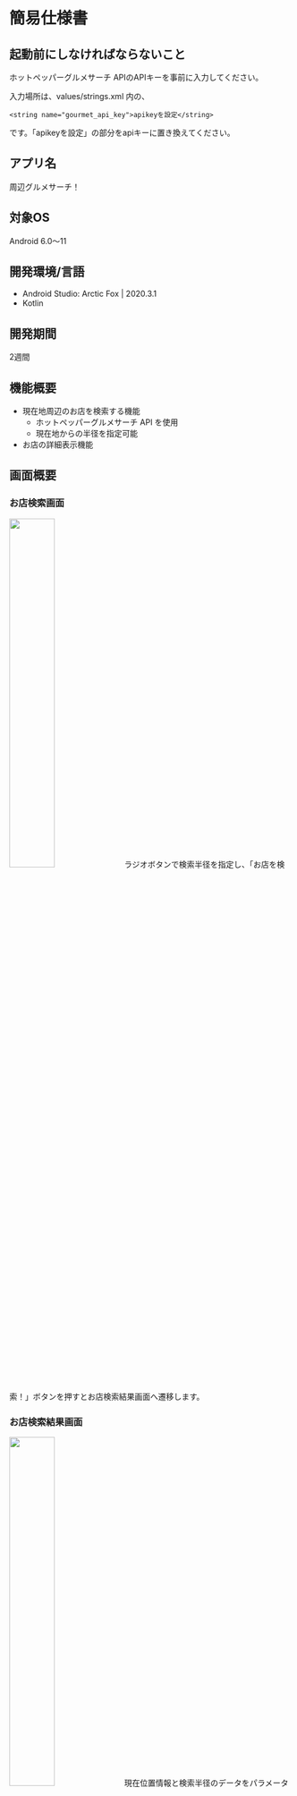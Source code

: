 # 簡易仕様書

## 起動前にしなければならないこと
ホットペッパーグルメサーチ APIのAPIキーを事前に入力してください。

入力場所は、values/strings.xml 内の、
```
<string name="gourmet_api_key">apikeyを設定</string>
```
です。「apikeyを設定」の部分をapiキーに置き換えてください。

## アプリ名
周辺グルメサーチ！
## 対象OS
Android 6.0〜11
## 開発環境/言語
- Android Studio: Arctic Fox | 2020.3.1 
- Kotlin
## 開発期間
2週間
## 機能概要
- 現在地周辺のお店を検索する機能
  - ホットペッパーグルメサーチ API を使用
  - 現在地からの半径を指定可能
- お店の詳細表示機能
## 画面概要
### お店検索画面
<img src="screenshots/device-2022-01-26-033513.png" width=40%>
ラジオボタンで検索半径を指定し、「お店を検索！」ボタンを押すとお店検索結果画面へ遷移します。

### お店検索結果画面
<img src="screenshots/device-2022-01-26-033550.png" width=40%>
現在位置情報と検索半径のデータをパラメータとして、ホットペッパーグルメサーチ APIを使用しヒットしたお店を表示します。

表示情報として、店舗名称、アクセス、お店の画像を表示しています。

表示はRecyclerViewを用いて実装しています。

お店検索結果画面のお店をタップするとそのお店の詳細画面に遷移します。

### お店詳細画面
<img src="screenshots/device-2022-01-26-033618.png" width=40%>

お店の詳細画面です。

表示情報は、店舗名称、住所、営業時間、お店の画像です。

## 今後実装すべき機能
今回は実装できなかったのですが、下記のような機能を実装すれば、よりユーザーにとって使いやすくなると思いました。

### お店検索画面
お店を決める重要な要因として予算があると思います。検索条件に半径の他に予算を加えることができれば、より有意義な検索が行えると思いました。

### お店詳細画面
- 「電話をかける！」ボタン
  - これを押すと端末の通話機能を使ってそのお店に電話がかかるようにします。このアプリ使用するユーザーは、特にお店の予約等をしていない方であると想像が付くため、調べたお店に空席があるかどうかを確認するために電話をかける機会が多いのではないかと考えました。
- 「ここにいく！」ボタン
  - これを押すとGoogle Mapに移動し、調べたお店にピン留めされている状態に遷移します。そのお店に行くことを決める場合、いちいちGoogle Mapを開いて経路を調べるのは手間であると考えられるためです。
- 予算や席数等、他にもお店に関する有益な情報を取得できるため、デザインを考えた上でそれらを表示すること
  
## 使用しているライブラリ、SDK など
- アーキテクチャ
  - MVVM
- ライブラリ
  - RecyclerView
  - Picasso
  - Data Binding 
  - ViewModel
  - LiveData
  - Coroutine
  - Retrofit2
  - Gson

## コンセプト
簡単操作でサクッと周辺のお店を検索できるアプリ

## こだわったポイント
- MVVMで設計し、各プログラムの責務の切り分けを明確にしました。
- databindingを用いて、viewとデータに関する記述量を減らしました。
- Coroutineを用いて、非同期処理を実装しました。
- お店検索結果が多かった場合にも処理が重くならないように、RecyclerViewで検索結果リストを実装しました。
- 検索半径未設定時や位置情報がOFFだった時など、検索時に必要な情報が足りていない場合には、その都度トーストメッセージでどんな状態かを示すことでユーザーが混乱するのを回避できるようにしました。

## デザイン面でこだわったポイント
- お店の情報を取得中の場合に、ただ取得を待っているだけだとユーザーがフリーズしたと勘違いしてしまうため、非同期処理の活用と「Loading ...」と表示することで情報取得完了までの間のユーザーの不安を解消しました
- お店検索結果画面にて、画像とお店の情報が綺麗に横並びになるように、LinearLayoutとGravityを活用しました。

## アドバイスして欲しいポイント
今回の課題では主にコードの設計、保守性向上の部分に特に注力しました。しかし、まだまだその点に関して不完全な部分があるのではないかと予想しています。
そのため、設計（MVVM）とコードの保守性に対して、何か考慮漏れがあったならばどのようにそれらを改善できるかをご教授いただきたいです。

## 自己評価
### 良かった点
「設計」と「保守性」を意識したアプリ開発を行えたことです。
今回はアーキテクチャパターンとしてMVVMを用いたのですが、Model, View, ViewModelそれぞれの責務を意識しながらプログラムの切り分けを行うことができました。
とはいえ、まだまだ不完全な部分もあると感じるので（Fat Fragmentになってしまっている箇所あり）、引き続き調査を続けたいです。

### 反省点
2週間の間、ほとんどの時間を設計と保守性の調査と実装にかけてしまったため、デザインの考慮と指定要件以外の機能実装を行うことができませんでした。
そのため、もっと使いやすいと思ってもらえるようなスッキリとしたデザインと、「今後実装すべき機能」で挙げた機能の実装を今後は進めていければと思っています。
